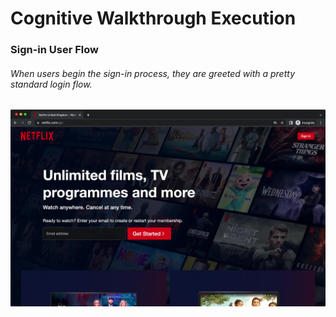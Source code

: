 # Cognitive Walkthrough Execution

### Sign-in User Flow

###### When users begin the sign-in process, they are greeted with a pretty standard login flow. 
![image](/imgs/login.jpg)
